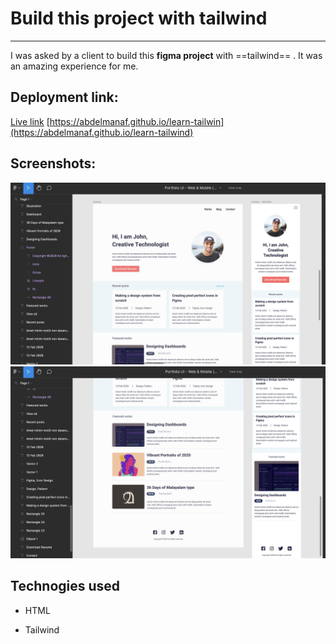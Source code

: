 # Build this project with tailwind
---

I was asked by a client to build this **figma project** with ==tailwind== . 
It was an amazing experience for me.


## Deployment link:
[Live link](https://abdelmanaf.github.io/learn-tailwind)
[https://abdelmanaf.github.io/learn-tailwin](https://abdelmanaf.github.io/learn-tailwind)



## Screenshots:
![figma photo one](./assets/img/figma-one.png)
![figma photo one](./assets/img/figma-two.png)



## Technogies used

- HTML 

- Tailwind
